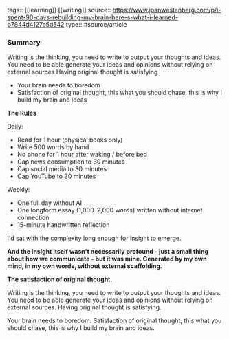 tags:: [[learning]] [[writing]]
source:: https://www.joanwestenberg.com/p/i-spent-90-days-rebuilding-my-brain-here-s-what-i-learned-b7844d4127c5d542
type:: #source/article

### Summary
Writing is the thinking, you need to write to output your thoughts and ideas.
You need to be able generate your ideas and opinions without relying on external sources
Having original thought is satisfying
- Your brain needs to boredom
- Satisfaction of original thought, this what you should chase, this is why I build my brain and ideas

**The Rules**

Daily:
- Read for 1 hour (physical books only)
- Write 500 words by hand
- No phone for 1 hour after waking / before bed
- Cap news consumption to 30 minutes
- Cap social media to 30 minutes
- Cap YouTube to 30 minutes

Weekly:
- One full day without AI
- One longform essay (1,000–2,000 words) written without internet connection
- 15-minute handwritten reflection

I'd sat with the complexity long enough for insight to emerge.

**And the insight itself wasn't necessarily profound - just a small thing about how we communicate - but it was mine. Generated by my own mind, in my own words, without external scaffolding.**

**The satisfaction of original thought.**

Writing is the thinking, you need to write to output your thoughts and ideas. You need to be able generate your ideas and opinions without relying on external sources. Having original thought is satisfying.

Your brain needs to boredom. Satisfaction of original thought, this what you should chase, this is why I build my brain and ideas.
